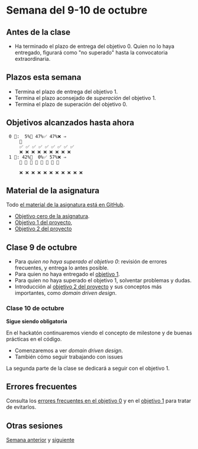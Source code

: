 # Semana del 9-10 de octubre

## Antes de la clase

- Ha terminado el plazo de entrega del objetivo 0. Quien no lo haya entregado,
  figurará como "no superado" hasta la convocatoria extraordinaria.

## Plazos esta semana

- Termina el plazo de entrega del objetivo 1.
- Termina el plazo aconsejado de *superación* del objetivo 1.
- Termina el plazo de superación del objetivo 0.

## Objetivos alcanzados hasta ahora

```text
 0 🧮:  5%🚧 47%✅ 47%❌ ⇒ 
     🚧
     ✅ ✅ ✅ ✅ ✅ ✅ ✅ ✅ ✅
     ❌ ❌ ❌ ❌ ❌ ❌ ❌ ❌ ❌
 1 🧮: 42%🚧  0%✅ 57%❌ ⇒ 
     🚧 🚧 🚧 🚧 🚧 🚧 🚧 🚧
     
     ❌ ❌ ❌ ❌ ❌ ❌ ❌ ❌ ❌ ❌ ❌

```

## Material de la asignatura

Todo [el material de la asignatura está en GitHub](http://jj.github.io/IV).

* [Objetivo cero de la
  asignatura](http://jj.github.io/IV/documentos/proyecto/0.Repositorio).
* [Objetivo 1 del
   proyecto](http://jj.github.io/IV/documentos/proyecto/1.Planificacion),
* [Objetivo 2 del proyecto](http://jj.github.io/IV/documentos/proyecto/2.Modelo)

## Clase 9 de octubre

* Para *quien no haya superado el objetivo 0*: revisión de errores frecuentes, y entrega lo antes posible.
* Para quien no haya entregado el [objetivo
  1](http://jj.github.io/IV/documentos/proyecto/1.Planificacion).
* Para quien no haya superado el objetivo 1, solventar problemas y dudas.
* Introducción al [objetivo 2 del
  proyecto](http://jj.github.io/IV/documentos/proyecto/2.Modelo) y sus conceptos
  más importantes, como *domain driven design*.

### Clase 10 de octubre

**Sigue siendo obligatoria**

En el hackatón continuaremos viendo el concepto de milestone y de buenas
prácticas en el código.

- Comenzaremos a ver *domain driven design*.
- También cómo seguir trabajando con issues

La segunda parte de la clase se dedicará a seguir con el objetivo 1.

## Errores frecuentes

Consulta los [errores frecuentes en el objetivo 0](../errores/objetivo-0.md) y en el [objetivo 1](../errores/objetivo-1.md) para
tratar de evitarlos.

## Otras sesiones

[Semana anterior](semana-03.md) y [siguiente](semana-05.md)
